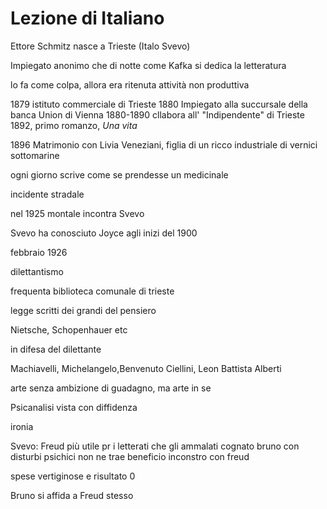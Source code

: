 # Lezione di Italiano


Ettore Schmitz nasce a Trieste
(Italo Svevo)

Impiegato anonimo che di notte come Kafka si dedica la letteratura

lo fa come colpa, allora era ritenuta attività non produttiva


1879 istituto commerciale di Trieste
1880 Impiegato alla succursale della banca Union di Vienna
1880-1890 cllabora all' "Indipendente" di Trieste
1892, primo romanzo, _Una vita_

1896 Matrimonio con Livia Veneziani, figlia di un ricco industriale di vernici sottomarine



ogni giorno scrive come se prendesse un medicinale

incidente stradale


nel 1925 montale incontra Svevo

Svevo ha conosciuto Joyce agli inizi del 1900

febbraio 1926

dilettantismo

frequenta biblioteca comunale di trieste


legge scritti dei grandi del pensiero 

Nietsche, Schopenhauer etc

in difesa del dilettante

Machiavelli, Michelangelo,Benvenuto Ciellini, Leon Battista Alberti

arte senza ambizione di guadagno, ma arte in se


Psicanalisi vista con diffidenza

ironia

Svevo:
Freud più utile pr i letterati che gli ammalati
cognato bruno con disturbi psichici non ne trae  beneficio
inconstro con freud

spese vertiginose e risultato 0

Bruno si affida a Freud stesso


<!--stackedit_data:
eyJoaXN0b3J5IjpbLTE4NDgzODk0MDYsOTg0MzY3MzA2LDIwNz
E2NTQ3MjEsMjc3OTE0NzA1XX0=
-->